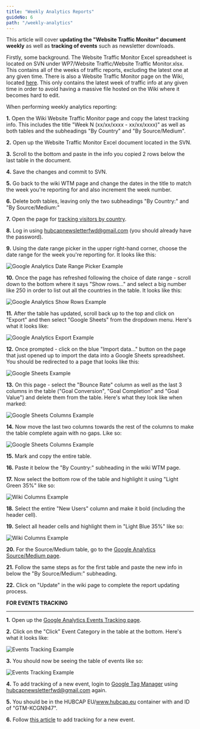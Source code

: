 ```yaml
---
title: "Weekly Analytics Reports"
guideNo: 6
path: "/weekly-analytics"
---
```


This article will cover **updating the "Website Traffic Monitor" document weekly** as well as **tracking of events** such as newsletter downloads.

Firstly, some background. The Website Traffic Monitor Excel spreadsheet is located on SVN under WP7/Website Traffic/Website Traffic Monitor.xlsx. This contains all of the weeks of traffic reports, excluding the latest one at any given time. There is also a Website Traffic Monitor page on the Wiki, located [here](https://wiki.eng.au.dk/display/IN/Website+Traffic+Monitor). This only contains the latest week of traffic info at any given time in order to avoid having a massive file hosted on the Wiki where it becomes hard to edit.

When performing weekly analytics reporting:

**1.** Open the Wiki Website Traffic Monitor page and copy the latest tracking info. This includes the title "Week N (xx/xx/xxxx - xx/xx/xxxx)" as well as both tables and the subheadings "By Country" and "By Source/Medium".

**2.** Open up the Website Traffic Monitor Excel document located in the SVN.

**3.** Scroll to the bottom and paste in the info you copied 2 rows below the last table in the document.

**4.** Save the changes and commit to SVN.

**5.** Go back to the wiki WTM page and change the dates in the title to match the week you're reporting for and also increment the week number.

**6.** Delete both tables, leaving only the two subheadings "By Country:" and "By Source/Medium:"

**7.** Open the page for [tracking visitors by country](https://analytics.google.com/analytics/web/?authuser=1#/report/visitors-geo/a177616288w245901214p228514249/_u.date00=20210627&_u.date01=20210704/).

**8.** Log in using hubcapnewsletterfwd@gmail.com (you should already have the password).

**9.** Using the date range picker in the upper right-hand corner, choose the date range for the week you're reporting for. It looks like this:

![Google Analytics Date Range Picker Example](./analytics_date_range.png "Google Analytics Date Range Picker Example")

**10.** Once the page has refreshed following the choice of date range - scroll down to the bottom where it says "Show rows..." and select a big number like 250 in order to list out all the countries in the table. It looks like this:

![Google Analytics Show Rows Example](./countries_number.png "Google Analytics Show Rows Example")

**11.** After the table has updated, scroll back up to the top and click on "Export" and then select "Google Sheets" from the dropdown menu. Here's what it looks like:

![Google Analytics Export Example](./export.png "Google Analytics Export Example")

**12.** Once prompted - click on the blue "Import data..." button on the page that just opened up to import the data into a Google Sheets spreadsheet. You should be redirected to a page that looks like this:

![Google Sheets Example](./google_sheets.png "Google Sheets Example")

**13.** On this page - select the "Bounce Rate" column as well as the last 3 columns in the table ("Goal Conversion", "Goal Completion" and "Goal Value") and delete them from the table. Here's what they look like when marked:

![Google Sheets Columns Example](./columns.png "Google Sheets Columns Example")

**14.** Now move the last two columns towards the rest of the columns to make the table complete again with no gaps. Like so:

![Google Sheets Columns Example](./columns_2.png "Google Sheets Columns Example")

**15.** Mark and copy the entire table.

**16.** Paste it below the "By Country:" subheading in the wiki WTM page.

**17.** Now select the bottom row of the table and highlight it using "Light Green 35%" like so:

![Wiki Columns Example](./columns_wiki_results.png "Wiki Columns Example")

**18.** Select the entire "New Users" column and make it bold (including the header cell).

**19.** Select all header cells and highlight them in "Light Blue 35%" like so:

![Wiki Columns Example](./columns_wiki_headers.png "Wiki Columns Example")

**20.** For the Source/Medium table, go to the [Google Analytics Source/Medium page](https://analytics.google.com/analytics/web/?authuser=1#/report/trafficsources-all-traffic/a177616288w245901214p228514249/_u.date00=20210627&_u.date01=20210704&explorer-table.plotKeys=%5B%5D&explorer-table.rowCount=100&explorer-table.advFilter=%5B%5B0,%22analytics.sourceMedium%22,%22PT%22,%22localhost:4200%20~2F%20referral%22,1%5D%5D/).

**21.** Follow the same steps as for the first table and paste the new info in below the "By Source/Medium:" subheading.

**22.** Click on "Update" in the wiki page to complete the report updating process.

**FOR EVENTS TRACKING**

---

**1.** Open up the [Google Analytics Events Tracking page](https://analytics.google.com/analytics/web/?authuser=1#/report/content-event-events/a177616288w245901214p228514249/_u.date00=20210201&_u.date01=20210704/).

**2.** Click on the "Click" Event Category in the table at the bottom. Here's what it looks like:

![Events Tracking Example](./events.png "Events Tracking Example")

**3.** You should now be seeing the table of events like so:

![Events Tracking Example](./events_2.png "Events Tracking Example")

**4.** To add tracking of a new event, login to [Google Tag Manager](https://tagmanager.google.com/?authuser=1#/container/accounts/6002371100/containers/33786739/workspaces/2) using hubcapnewsletterfwd@gmail.com again.

**5.** You should be in the HUBCAP EU/www.hubcap.eu container with and ID of "GTM-KCGN947".

**6.** Follow [this article](https://www.optimizesmart.com/event-tracking-in-google-tag-manager-v2-complete-guide/) to add tracking for a new event.
